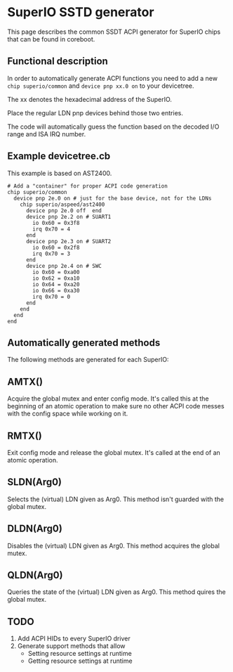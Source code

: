 # SuperIO SSTD generator

This page describes the common SSDT ACPI generator for SuperIO chips that can
be found in coreboot.

## Functional description

In order to automatically generate ACPI functions you need to add
a new `chip superio/common` and `device pnp xx.0 on` to your devicetree.

The xx denotes the hexadecimal address of the SuperIO.

Place the regular LDN pnp devices behind those two entries.

The code will automatically guess the function based on the decoded
I/O range and ISA IRQ number.

## Example devicetree.cb

This example is based on AST2400.

```
# Add a "container" for proper ACPI code generation
chip superio/common
  device pnp 2e.0 on # just for the base device, not for the LDNs
    chip superio/aspeed/ast2400
      device pnp 2e.0 off  end
      device pnp 2e.2 on # SUART1
        io 0x60 = 0x3f8
        irq 0x70 = 4
      end
      device pnp 2e.3 on # SUART2
        io 0x60 = 0x2f8
        irq 0x70 = 3
      end
      device pnp 2e.4 on # SWC
        io 0x60 = 0xa00
        io 0x62 = 0xa10
        io 0x64 = 0xa20
        io 0x66 = 0xa30
        irq 0x70 = 0
      end
    end
  end
end
```

## Automatically generated methods

The following methods are generated for each SuperIO:
## AMTX()
Acquire the global mutex and enter config mode.
It's called this at the beginning of an atomic operation to make sure
no other ACPI code messes with the config space while working on it.

## RMTX()
Exit config mode and release the global mutex.
It's called at the end of an atomic operation.

## SLDN(Arg0)
Selects the (virtual) LDN given as Arg0.
This method isn't guarded with the global mutex.

## DLDN(Arg0)
Disables the (virtual) LDN given as Arg0.
This method acquires the global mutex.

## QLDN(Arg0)
Queries the state of the (virtual) LDN given as Arg0.
This method quires the global mutex.

## TODO

1) Add ACPI HIDs to every SuperIO driver
2) Generate support methods that allow
   * Setting resource settings at runtime
   * Getting resource settings at runtime
